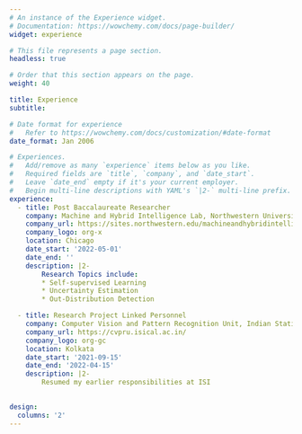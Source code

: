 ```yaml
---
# An instance of the Experience widget.
# Documentation: https://wowchemy.com/docs/page-builder/
widget: experience

# This file represents a page section.
headless: true

# Order that this section appears on the page.
weight: 40

title: Experience
subtitle:

# Date format for experience
#   Refer to https://wowchemy.com/docs/customization/#date-format
date_format: Jan 2006

# Experiences.
#   Add/remove as many `experience` items below as you like.
#   Required fields are `title`, `company`, and `date_start`.
#   Leave `date_end` empty if it's your current employer.
#   Begin multi-line descriptions with YAML's `|2-` multi-line prefix.
experience:
  - title: Post Baccalaureate Researcher
    company: Machine and Hybrid Intelligence Lab, Northwestern University
    company_url: https://sites.northwestern.edu/machineandhybridintelligence/people/
    company_logo: org-x
    location: Chicago
    date_start: '2022-05-01'
    date_end: ''
    description: |2-
        Research Topics include:
        * Self-supervised Learning
        * Uncertainty Estimation
        * Out-Distribution Detection

  - title: Research Project Linked Personnel
    company: Computer Vision and Pattern Recognition Unit, Indian Statistical Institute
    company_url: https://cvpru.isical.ac.in/
    company_logo: org-gc
    location: Kolkata
    date_start: '2021-09-15'
    date_end: '2022-04-15'
    description: |2-
        Resumed my earlier responsibilities at ISI
      

design:
  columns: '2'
---
```



